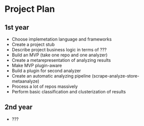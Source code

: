 # Project Plan

## 1st year
* Choose implemetation language and frameworks
* Create a project stub
* Describe project business logic in terms of ???
* Build an MVP (take one repo and one analyzer)
* Create a metarepresentation of analyzing results
* Make MVP plugin-aware
* Build a plugin for second analyzer
* Create an automatic analyzing pipeline (scrape-analyze-store-metaanalyze)
* Process a lot of repos massively
* Perform basic classification and clusterization of results     
## 2nd year
* ???
